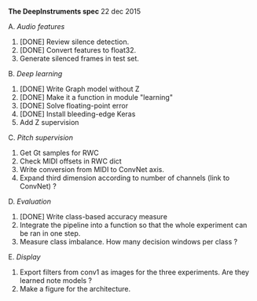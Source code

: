**The DeepInstruments spec**
22 dec 2015

A. *Audio features*
1. [DONE] Review silence detection.
2. [DONE] Convert features to float32.
3. Generate silenced frames in test set.

B. *Deep learning*
1. [DONE] Write Graph model without Z
2. [DONE] Make it a function in module "learning"
3. [DONE] Solve floating-point error
4. [DONE] Install bleeding-edge Keras
5. Add Z supervision

C. *Pitch supervision*
1. Get Gt samples for RWC
2. Check MIDI offsets in RWC dict
3. Write conversion from MIDI to ConvNet axis.
4. Expand third dimension according to number of channels (link to ConvNet) ?

D. *Evaluation*
1. [DONE] Write class-based accuracy measure
2. Integrate the pipeline into a function so that the whole experiment can be ran in one step.
3. Measure class imbalance. How many decision windows per class ?

E. *Display*
1. Export filters from conv1 as images for the three experiments. Are they learned note models ?
2. Make a figure for the architecture.
